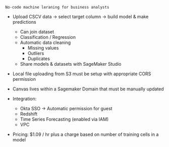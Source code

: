 `No-code machine leraning for business analysts`

- Upload CSCV data → select target column → build model & make predictions
	- Can join dataset
	- Classification / Regression
	- Automatic data cleaning 
		- Missing values
		- Outliers
		- Duplicates
	- Share models & datasets with SageMaker Studio

 - Local file uploading from S3 must be setup with appropriate CORS permission
 - Canvas lives within a Sagemaker Domain that must be manually updated
 - Integration:
	 - Okta SSO → Automatic permission for guest
	 - Redshift
	 - Time Series Forecasting (enabled via IAM)
	 - VPC
 - Pricing: $1.09 / hr plus a charge based on number of training cells in a model